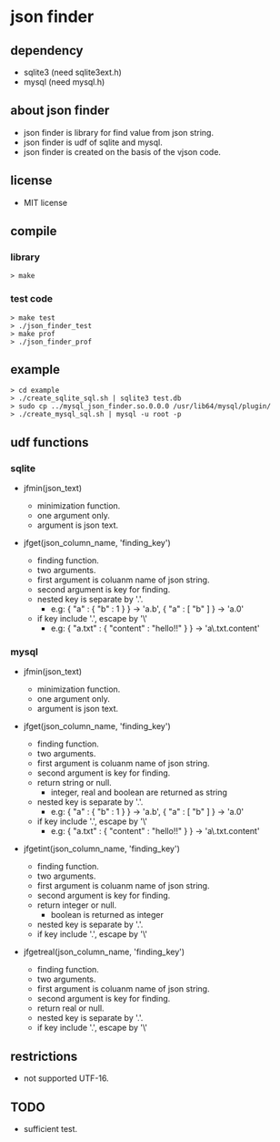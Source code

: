 # json finder

## dependency
* sqlite3 (need sqlite3ext.h)
* mysql (need mysql.h)

## about json finder
* json finder is library for find value from json string.
* json finder is udf of sqlite and mysql.
* json finder is created on the basis of the vjson code.

## license
* MIT license

## compile
### library 
    > make

### test code
    > make test
    > ./json_finder_test
    > make prof
    > ./json_finder_prof

## example 
    > cd example
    > ./create_sqlite_sql.sh | sqlite3 test.db
    > sudo cp ../mysql_json_finder.so.0.0.0 /usr/lib64/mysql/plugin/
    > ./create_mysql_sql.sh | mysql -u root -p

## udf functions

### sqlite
* jfmin(json_text)
    * minimization function.
    * one argument only.
    * argument is json text.

* jfget(json_column_name, 'finding_key')
    * finding function.
    * two arguments.
    * first argument is coluanm name of json string.
    * second argument is key for finding.
    * nested key is separate by '.'.
        * e.g: { "a" : { "b" : 1 } } -> 'a.b', { "a" : [ "b" ] }  -> 'a.0'
    * if key include '.', escape by '\\'
        * e.g:  { "a.txt" : { "content" : "hello!!" } } -> 'a\\.txt.content'

### mysql
* jfmin(json_text)
    * minimization function.
    * one argument only.
    * argument is json text.

* jfget(json_column_name, 'finding_key')
    * finding function.
    * two arguments.
    * first argument is coluanm name of json string.
    * second argument is key for finding.
    * return string or null.
        * integer, real and boolean are returned as string
    * nested key is separate by '.'.
        * e.g: { "a" : { "b" : 1 } } -> 'a.b', { "a" : [ "b" ] }  -> 'a.0'
    * if key include '.', escape by '\\'
        * e.g:  { "a.txt" : { "content" : "hello!!" } } -> 'a\\.txt.content'

* jfgetint(json_column_name, 'finding_key')
    * finding function.
    * two arguments.
    * first argument is coluanm name of json string.
    * second argument is key for finding.
    * return integer or null.
        * boolean is returned as integer
    * nested key is separate by '.'.
    * if key include '.', escape by '\\'

* jfgetreal(json_column_name, 'finding_key')
    * finding function.
    * two arguments.
    * first argument is coluanm name of json string.
    * second argument is key for finding.
    * return real or null.
    * nested key is separate by '.'.
    * if key include '.', escape by '\\'

## restrictions
* not supported UTF-16.

## TODO
* sufficient test.
